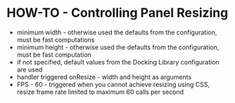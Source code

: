 # HOW-TO - Controlling Panel Resizing

- minimum width - otherwise used the defaults from the configuration, must be fast computations
- minimum height - otherwise used the defaults from the configuration, must be fast computation
- if not specified, default values from the Docking Library configuration are used
- handler triggered onResize - width and height as arguments
- FPS - 60 - triggered when you cannot achieve resizing using CSS, resize frame rate limited to maximum 60 calls per second 


